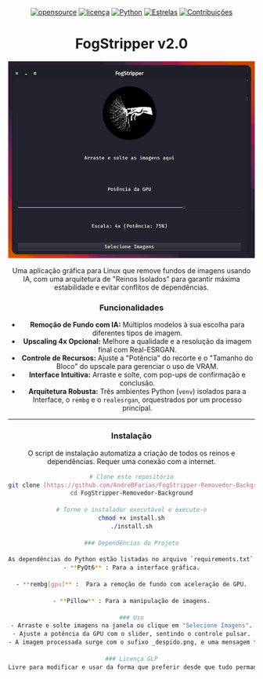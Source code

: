 <div align="center">

[![opensource](https://badges.frapsoft.com/os/v1/open-source.png?v=103)](#)
[![licença](https://img.shields.io/badge/licença-GPLv3-blue.svg)](https://www.gnu.org/licenses/gpl-3.0)
[![Python](https://img.shields.io/badge/python-3.8+-green.svg)](https://www.python.org/)
[![Estrelas](https://img.shields.io/github/stars/AndreBFarias/FogStripper.svg?style=social)](https://github.com/AndreBFarias/FogStripper/stargazers)
[![Contribuições](https://img.shields.io/badge/contribuições-bem--vindas-brightgreen.svg)](https://github.com/AndreBFarias/FogStripper/issues)

<div align="center">
  <h1 style="font-size: 2em;">FogStripper v2.0</h1>
  <img src="https://raw.githubusercontent.com/AndreBFarias/FogStripper-Removedor-Background/main/assets/Fogstripper.png" width="700" alt="Screenshot do FogStripper">
</div>

Uma aplicação gráfica para Linux que remove fundos de imagens usando IA, com uma arquitetura de "Reinos Isolados" para garantir máxima estabilidade e evitar conflitos de dependências.

### Funcionalidades
- **Remoção de Fundo com IA:** Múltiplos modelos à sua escolha para diferentes tipos de imagem.
- **Upscaling 4x Opcional:** Melhore a qualidade e a resolução da imagem final com Real-ESRGAN.
- **Controle de Recursos:** Ajuste a "Potência" do recorte e o "Tamanho do Bloco" do upscale para gerenciar o uso de VRAM.
- **Interface Intuitiva:** Arraste e solte, com pop-ups de confirmação e conclusão.
- **Arquitetura Robusta:** Três ambientes Python (`venv`) isolados para a Interface, o `rembg` e o `realesrgan`, orquestrados por um processo principal.

---

### Instalação

O script de instalação automatiza a criação de todos os reinos e dependências. Requer uma conexão com a internet.

```bash
# Clone este repositório
git clone [https://github.com/AndreBFarias/FogStripper-Removedor-Background.git](https://github.com/AndreBFarias/FogStripper-Removedor-Background.git)
cd FogStripper-Removedor-Background

# Torne o instalador executável e execute-o
chmod +x install.sh
./install.sh

### Dependências do Projeto

As dependências do Python estão listadas no arquivo `requirements.txt` e são gerenciadas automaticamente pelo script de instalação.
- **PyQt6** : Para a interface gráfica.
    
- **rembg[gpu]** :  Para a remoção de fundo com aceleração de GPU.
    
- **Pillow** : Para a manipulação de imagens.

### Uso
- Arraste e solte imagens na janela ou clique em "Selecione Imagens".
- Ajuste a potência da GPU com o slider, sentindo o controle pulsar.
- A imagem processada surge com o sufixo _despido.png, e uma mensagem te guia até a pasta de saída.

### Licença GLP
Livre para modificar e usar da forma que preferir desde que tudo permaneça livre.


